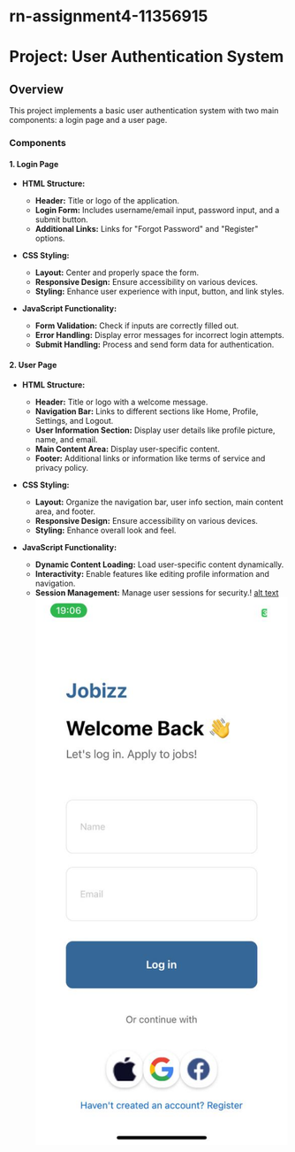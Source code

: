 # rn-assignment4-11356915
# Project: User Authentication System

## Overview

This project implements a basic user authentication system with two main components: a login page and a user page.

### Components

#### 1. Login Page
- **HTML Structure:**
  - **Header:** Title or logo of the application.
  - **Login Form:** Includes username/email input, password input, and a submit button.
  - **Additional Links:** Links for "Forgot Password" and "Register" options.

- **CSS Styling:**
  - **Layout:** Center and properly space the form.
  - **Responsive Design:** Ensure accessibility on various devices.
  - **Styling:** Enhance user experience with input, button, and link styles.

- **JavaScript Functionality:**
  - **Form Validation:** Check if inputs are correctly filled out.
  - **Error Handling:** Display error messages for incorrect login attempts.
  - **Submit Handling:** Process and send form data for authentication.

#### 2. User Page
- **HTML Structure:**
  - **Header:** Title or logo with a welcome message.
  - **Navigation Bar:** Links to different sections like Home, Profile, Settings, and Logout.
  - **User Information Section:** Display user details like profile picture, name, and email.
  - **Main Content Area:** Display user-specific content.
  - **Footer:** Additional links or information like terms of service and privacy policy.

- **CSS Styling:**
  - **Layout:** Organize the navigation bar, user info section, main content area, and footer.
  - **Responsive Design:** Ensure accessibility on various devices.
  - **Styling:** Enhance overall look and feel.

- **JavaScript Functionality:**
  - **Dynamic Content Loading:** Load user-specific content dynamically.
  - **Interactivity:** Enable features like editing profile information and navigation.
  - **Session Management:** Manage user sessions for security.!
  [alt text](<my-app/assets/user page.jpeg>)
  ![alt text](<my-app/assets/login page.jpeg>)